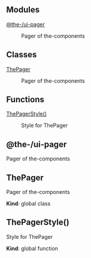 <!--- Code generated by @the-/script-doc. DO NOT EDIT. -->

## Modules

<dl>
<dt><a href="#module_@the-/ui-pager">@the-/ui-pager</a></dt>
<dd><p>Pager of the-components</p>
</dd>
</dl>

## Classes

<dl>
<dt><a href="#ThePager">ThePager</a></dt>
<dd><p>Pager of the-components</p>
</dd>
</dl>

## Functions

<dl>
<dt><a href="#ThePagerStyle">ThePagerStyle()</a></dt>
<dd><p>Style for ThePager</p>
</dd>
</dl>

<a name="module_@the-/ui-pager"></a>

## @the-/ui-pager
Pager of the-components

<a name="ThePager"></a>

## ThePager
Pager of the-components

**Kind**: global class  
<a name="ThePagerStyle"></a>

## ThePagerStyle()
Style for ThePager

**Kind**: global function  
